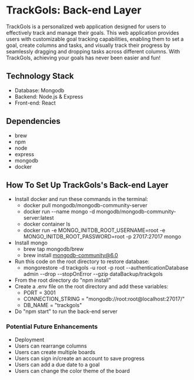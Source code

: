 # TrackGols: Back-end Layer

TrackGols is a personalized web application designed for users to effectively track and manage their goals. This web application provides users with customizable goal tracking capabilities, enabling them to set a goal, create columns and tasks, and visually track their progress by seamlessly dragging and dropping tasks across different columns. With TrackGols, achieving your goals has never been easier and fun! 


## Technology Stack

-   Database: Mongodb
-   Backend: Node.js & Express
-   Front-end: React
  
## Dependencies

-   brew
-   npm
-   node
-   express
-   mongodb
-   docker

## How To Set Up TrackGols's Back-end Layer
-   Install docker and run these commands in the terminal:
    -   docker pull mongodb/mongodb-community-server
    -   docker run --name mongo -d mongodb/mongodb-community-server:latest
    -   docker container ls
    -   docker run -e MONGO_INITDB_ROOT_USERNAME=root -e MONGO_INITDB_ROOT_PASSWORD=root -p 27017:27017 mongo
-   Install mongo
    -   brew tap mongodb/brew
    -   brew install mongodb-community@6.0
-   Run this code on the root directory to restore database:
    -   mongorestore -d trackgols -u root -p root --authenticationDatabase admin --drop --stopOnError --gzip dataBackup/trackgols
-   From the root directory do "npm install"
-   Create a .env file on the root directory and add these variables:
    -   PORT = 3001
    -   CONNECTION_STRING = "mongodb://root:root@localhost:27017/"
    -   DB_NAME = "trackgols"
-   Do "npm start" to run the back-end server

### Potential Future Enhancements

-   Deployment
-   Users can rearrange columns
-   Users can create multiple boards
-   Users can sign in/create an account to save progress
-   Users can add a due date to a goal
-   Users can change the color theme of the board
